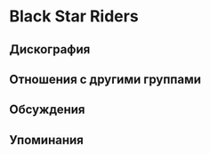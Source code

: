 # Black Star Riders



## Дискография


## Отношения с другими группами


## Обсуждения


## Упоминания

